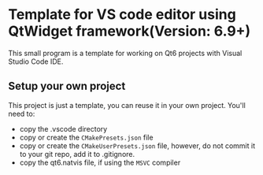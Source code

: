 ﻿# Template for VS code editor using QtWidget framework(Version: 6.9+)

This small program is a template for working on Qt6 projects with Visual Studio Code IDE.

## Setup your own project

This project is just a template, you can reuse it in your own project. You'll need to:

- copy the .vscode directory
- copy or create the `CMakePresets.json` file
- copy or create the `CMakeUserPresets.json` file, however, do not commit it to your git repo, add it to .gitignore.
- copy the qt6.natvis file, if using the `MSVC` compiler
